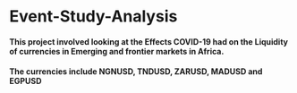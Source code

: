 # Event-Study-Analysis
#### This project involved looking at the Effects COVID-19 had on the Liquidity of currencies in Emerging and frontier markets in Africa.
#### The currencies include NGNUSD, TNDUSD, ZARUSD, MADUSD and EGPUSD
